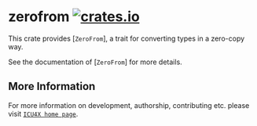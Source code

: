 # zerofrom [![crates.io](https://img.shields.io/crates/v/zerofrom)](https://crates.io/crates/zerofrom)

This crate provides [`ZeroFrom`], a trait for converting types in a zero-copy way.

See the documentation of [`ZeroFrom`] for more details.

## More Information

For more information on development, authorship, contributing etc. please visit [`ICU4X home page`](https://github.com/unicode-org/icu4x).
